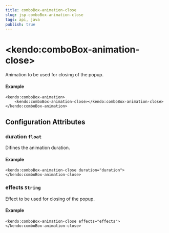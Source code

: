 ```yaml
---
title: comboBox-animation-close
slug: jsp-comboBox-animation-close
tags: api, java
publish: true
---
```


# \<kendo:comboBox-animation-close\>

Animation to be used for closing of the popup.

#### Example
    <kendo:comboBox-animation>
        <kendo:comboBox-animation-close></kendo:comboBox-animation-close>
    </kendo:comboBox-animation>

## Configuration Attributes

### duration `float`

Difines the animation duration.

#### Example
    <kendo:comboBox-animation-close duration="duration">
    </kendo:comboBox-animation-close>

### effects `String`

Effect to be used for closing of the popup.

#### Example
    <kendo:comboBox-animation-close effects="effects">
    </kendo:comboBox-animation-close>

